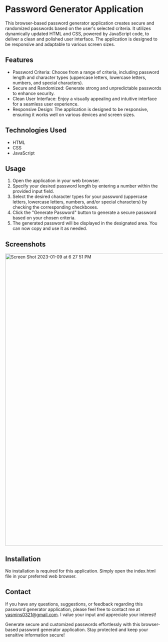 
# Password Generator Application

This browser-based password generator application creates secure and randomized passwords based on the user's selected criteria. It utilizes dynamically updated HTML and CSS, powered by JavaScript code, to deliver a clean and polished user interface. The application is designed to be responsive and adaptable to various screen sizes.

## Features

- Password Criteria: Choose from a range of criteria, including password length and character types (uppercase letters, lowercase letters, numbers, and special characters).
- Secure and Randomized: Generate strong and unpredictable passwords to enhance security.
- Clean User Interface: Enjoy a visually appealing and intuitive interface for a seamless user experience.
- Responsive Design: The application is designed to be responsive, ensuring it works well on various devices and screen sizes.

## Technologies Used

- HTML
- CSS
- JavaScript

## Usage

1. Open the application in your web browser.
2. Specify your desired password length by entering a number within the provided input field.
3. Select the desired character types for your password (uppercase letters, lowercase letters, numbers, and/or special characters) by checking the corresponding checkboxes.
4. Click the "Generate Password" button to generate a secure password based on your chosen criteria.
5. The generated password will be displayed in the designated area. You can now copy and use it as needed.

## Screenshots

<img width="935" alt="Screen Shot 2023-01-09 at 6 27 51 PM" src="https://user-images.githubusercontent.com/109712172/211448188-8e5205c2-eed5-4baf-b6de-d9fae067563f.png">

## Installation

No installation is required for this application. Simply open the index.html file in your preferred web browser.



## Contact

If you have any questions, suggestions, or feedback regarding this password generator application, please feel free to contact me at yasmins0321@gmail.com. I value your input and appreciate your interest!

Generate secure and customized passwords effortlessly with this browser-based password generator application. Stay protected and keep your sensitive information secure!











